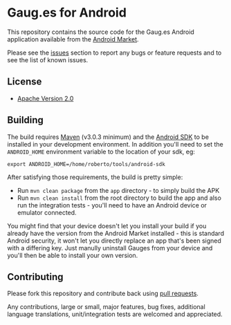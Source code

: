 # Gaug.es for Android

This repository contains the source code for the Gaug.es Android
application available from the [Android Market](https://market.android.com/).

Please see the [issues](https://github.com/github/gauges-android/issues) section
to report any bugs or feature requests and to see the list of known issues.

## License

* [Apache Version 2.0](http://www.apache.org/licenses/LICENSE-2.0.html)

## Building

The build requires [Maven](http://maven.apache.org/download.html)
(v3.0.3 minimum) and the [Android SDK](http://developer.android.com/sdk/index.html)
to be installed in your development environment. In addition you'll need to set
the `ANDROID_HOME` environment variable to the location of your sdk, eg:

    export ANDROID_HOME=/home/roberto/tools/android-sdk

After satisfying those requirements, the build is pretty simple:

* Run `mvn clean package` from the `app` directory - to simply build the APK
* Run `mvn clean install` from the root directory to build the app and also run
  the integration tests - you'll need to have an Android device or emulator
  connected.

You might find that your device doesn't let you install your build if you
already have the version from the Android Market installed - this is standard
Android security, it won't let you directly replace an app that's been signed
with a differing key. Just manully uninstall Gauges from your device and you'll
then be able to install your own version.

## Contributing

Please fork this repository and contribute back using
[pull requests](https://github.com/github/gauges-android/pulls).

Any contributions, large or small, major features, bug fixes, additional
language translations, unit/integration tests are welcomed and appreciated.

